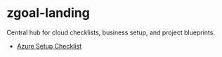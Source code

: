 # zgoal-landing

Central hub for cloud checklists, business setup, and project blueprints.

- [Azure Setup Checklist](azure-checklist.md)
